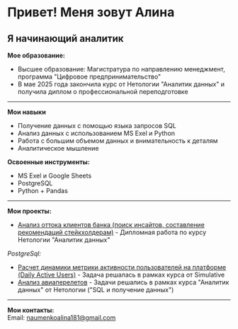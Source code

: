 # Привет! Меня зовут Алина

## **Я начинающий аналитик**

**Мое образование:**
- Высшее образование: Магистратура по направлению менеджмент, программа "Цифровое предпринимательство"
- В мае 2025 года закончила курс от Нетологии "Аналитик данных" и получила диплом о профессиональной переподготовке

---
**Мои навыки**
- Получение данных с помощью языка запросов SQL
- Анализ данных с использованием MS Exel и Python
- Работа с большим объемом данных и внимательность к деталям
- Аналитическое мышление

**Освоенные инструменты:**
- MS Exel и Google Sheets
- PostgreSQL
- Python + Pandas

---
**Мои проекты:**
- [Анализ оттока клиентов банка (поиск инсайтов, составление рекомендаций стейкхолдерам)](https://github.com/Alina4N/Bank_Customer_Churn) - Дипломная работа по курсу Нетологии "Аналитик данных"

*PostgreSql:*
- [Расчет динамики метрики активности пользователей на платформе (Daily Active Users)](https://github.com/Alina4N/SQL_Task1-Simulative-) - Задача решалась в рамках курса от Simulative
- [Анализ авиаперелетов](https://github.com/Alina4N/SQL_Task2-Netology-) - Задачи решались в рамках курса "Аналитик данных" от Нетологии ("SQL и получение данных")


---
**Мои контакты:**\
Email: naumenkoalina181@gmail.com
